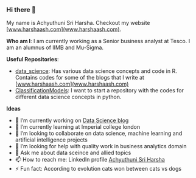 ### Hi there 👋
My name is Achyuthuni Sri Harsha. Checkout my website [www.harshaash.com](www.harshaash.com).

**Who am I**: I am currently working as a Senior business analyst at Tesco. I am an alumnus of IIMB and Mu-Sigma. 

**Useful Repositories**:   
- [data_science](https://github.com/HarshaAsh/data_science): Has various data science concepts and code in R. Contains codes for some of the blogs that I write at  [www.harshaash.com](www.harshaash.com)
- [ClassificationModels](https://github.com/HarshaAsh/ClassificationModels): I want to start a repository with the codes for different data science concepts in python. 

**Ideas**
- 🔭 I’m currently working on [Data Science blog](https://github.com/users/HarshaAsh/projects/2)
- 🌱 I’m currently learning at Imperial college london
- 👯 I’m looking to collaborate on data science, machine learning and artificial intelligence projects
- 🤔 I’m looking for help with quality work in business analytics domain
- 💬 Ask me about data sceince and allied topics
- 📫 How to reach me: LinkedIn profile	[Achyuthuni Sri Harsha](https://www.linkedin.com/in/sri-harsha-achyuthuni/)  
- ⚡ Fun fact: According to evolution cats won between cats vs dogs
